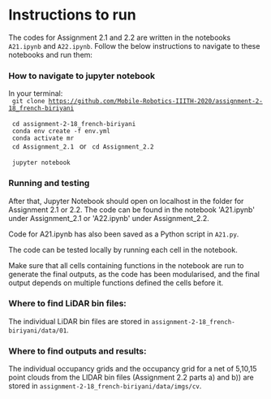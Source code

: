 # Instructions to run 

The codes for Assignment 2.1 and 2.2 are written in the notebooks `A21.ipynb` and `A22.ipynb`. Follow the below instructions to navigate to these notebooks and run them:

### How to navigate to jupyter notebook

In your terminal:\
<code>
    git clone https://github.com/Mobile-Robotics-IIITH-2020/assignment-2-18_french-biriyani
</code>
\
<code>
    cd assignment-2-18_french-biriyani
</code>
\
<code>
    conda env create -f env.yml
</code>
\
<code>
    conda activate mr
</code>
\
<code>
    cd Assignment_2.1 
</code>
 or 
<code>
    cd Assignment_2.2 
</code>
\
<code>
    jupyter notebook
 </code>
 
### Running and testing 

After that, Jupyter Notebook should open on localhost in the folder for Assignment 2.1 or 2.2. The code can be found in the notebook 'A21.ipynb' under Assignment_2.1 or 'A22.ipynb' under Assignment_2.2. 

Code for A21.ipynb has also been saved as a Python script in `A21.py`.

The code can be tested locally by running each cell in the notebook.

Make sure that all cells containing functions in the notebook are run to generate the final outputs, as the code has been modularised, and the final output depends on multiple functions defined the cells before it.


### Where to find LiDAR bin files:

The individual LiDAR bin files are stored in `assignment-2-18_french-biriyani/data/01`. 

### Where to find outputs and results:

The individual occupancy grids and the occupancy grid for a net of 5,10,15 point clouds from the LIDAR bin files (Assignment 2.2 parts a) and b)) are stored in `assignment-2-18_french-biriyani/data/imgs/cv`. 
